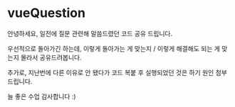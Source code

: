 # vueQuestion

안녕하세요, 일전에 질문 관련해 말씀드렸던 코드 공유 드립니다.

우선적으로 돌아가긴 하는데, 이렇게 돌아가는 게 맞는지 / 이렇게 해결해도 되는 게 맞는지 몰라서 공유드려봅니다. 


추가로, 지난번에 다른 이유로 안 됐다가 코드 복붙 후 실행되었던 것은 하기 원인 첨부드립니다. 


늘 좋은 수업 감사합니다 :)
